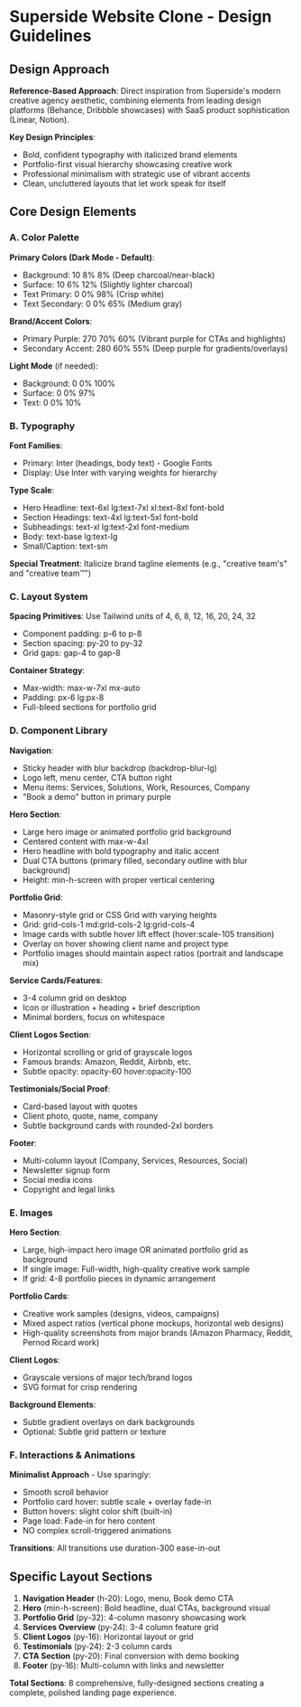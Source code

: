 # Superside Website Clone - Design Guidelines

## Design Approach
**Reference-Based Approach**: Direct inspiration from Superside's modern creative agency aesthetic, combining elements from leading design platforms (Behance, Dribbble showcases) with SaaS product sophistication (Linear, Notion).

**Key Design Principles**:
- Bold, confident typography with italicized brand elements
- Portfolio-first visual hierarchy showcasing creative work
- Professional minimalism with strategic use of vibrant accents
- Clean, uncluttered layouts that let work speak for itself

## Core Design Elements

### A. Color Palette

**Primary Colors (Dark Mode - Default)**:
- Background: 10 8% 8% (Deep charcoal/near-black)
- Surface: 10 6% 12% (Slightly lighter charcoal)
- Text Primary: 0 0% 98% (Crisp white)
- Text Secondary: 0 0% 65% (Medium gray)

**Brand/Accent Colors**:
- Primary Purple: 270 70% 60% (Vibrant purple for CTAs and highlights)
- Secondary Accent: 280 60% 55% (Deep purple for gradients/overlays)

**Light Mode** (if needed):
- Background: 0 0% 100%
- Surface: 0 0% 97%
- Text: 0 0% 10%

### B. Typography

**Font Families**:
- Primary: Inter (headings, body text) - Google Fonts
- Display: Use Inter with varying weights for hierarchy

**Type Scale**:
- Hero Headline: text-6xl lg:text-7xl xl:text-8xl font-bold
- Section Headings: text-4xl lg:text-5xl font-bold
- Subheadings: text-xl lg:text-2xl font-medium
- Body: text-base lg:text-lg
- Small/Caption: text-sm

**Special Treatment**: Italicize brand tagline elements (e.g., "creative team's" and "creative team™")

### C. Layout System

**Spacing Primitives**: Use Tailwind units of 4, 6, 8, 12, 16, 20, 24, 32
- Component padding: p-6 to p-8
- Section spacing: py-20 to py-32
- Grid gaps: gap-4 to gap-8

**Container Strategy**:
- Max-width: max-w-7xl mx-auto
- Padding: px-6 lg:px-8
- Full-bleed sections for portfolio grid

### D. Component Library

**Navigation**:
- Sticky header with blur backdrop (backdrop-blur-lg)
- Logo left, menu center, CTA button right
- Menu items: Services, Solutions, Work, Resources, Company
- "Book a demo" button in primary purple

**Hero Section**:
- Large hero image or animated portfolio grid background
- Centered content with max-w-4xl
- Hero headline with bold typography and italic accent
- Dual CTA buttons (primary filled, secondary outline with blur background)
- Height: min-h-screen with proper vertical centering

**Portfolio Grid**:
- Masonry-style grid or CSS Grid with varying heights
- Grid: grid-cols-1 md:grid-cols-2 lg:grid-cols-4
- Image cards with subtle hover lift effect (hover:scale-105 transition)
- Overlay on hover showing client name and project type
- Portfolio images should maintain aspect ratios (portrait and landscape mix)

**Service Cards/Features**:
- 3-4 column grid on desktop
- Icon or illustration + heading + brief description
- Minimal borders, focus on whitespace

**Client Logos Section**:
- Horizontal scrolling or grid of grayscale logos
- Famous brands: Amazon, Reddit, Airbnb, etc.
- Subtle opacity: opacity-60 hover:opacity-100

**Testimonials/Social Proof**:
- Card-based layout with quotes
- Client photo, quote, name, company
- Subtle background cards with rounded-2xl borders

**Footer**:
- Multi-column layout (Company, Services, Resources, Social)
- Newsletter signup form
- Social media icons
- Copyright and legal links

### E. Images

**Hero Section**: 
- Large, high-impact hero image OR animated portfolio grid as background
- If single image: Full-width, high-quality creative work sample
- If grid: 4-8 portfolio pieces in dynamic arrangement

**Portfolio Cards**: 
- Creative work samples (designs, videos, campaigns)
- Mixed aspect ratios (vertical phone mockups, horizontal web designs)
- High-quality screenshots from major brands (Amazon Pharmacy, Reddit, Pernod Ricard work)

**Client Logos**:
- Grayscale versions of major tech/brand logos
- SVG format for crisp rendering

**Background Elements**:
- Subtle gradient overlays on dark backgrounds
- Optional: Subtle grid pattern or texture

### F. Interactions & Animations

**Minimalist Approach** - Use sparingly:
- Smooth scroll behavior
- Portfolio card hover: subtle scale + overlay fade-in
- Button hovers: slight color shift (built-in)
- Page load: Fade-in for hero content
- NO complex scroll-triggered animations

**Transitions**: All transitions use duration-300 ease-in-out

## Specific Layout Sections

1. **Navigation Header** (h-20): Logo, menu, Book demo CTA
2. **Hero** (min-h-screen): Bold headline, dual CTAs, background visual
3. **Portfolio Grid** (py-32): 4-column masonry showcasing work
4. **Services Overview** (py-24): 3-4 column feature grid
5. **Client Logos** (py-16): Horizontal layout or grid
6. **Testimonials** (py-24): 2-3 column cards
7. **CTA Section** (py-20): Final conversion with demo booking
8. **Footer** (py-16): Multi-column with links and newsletter

**Total Sections**: 8 comprehensive, fully-designed sections creating a complete, polished landing page experience.